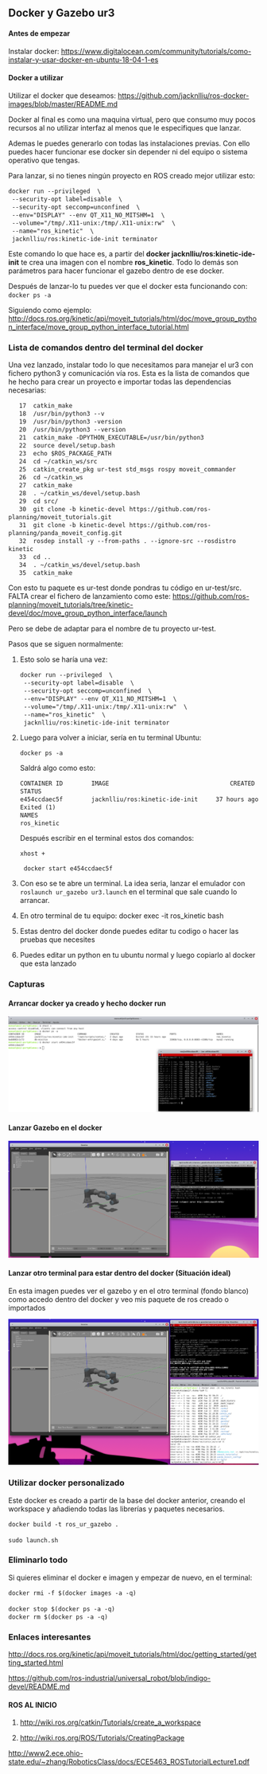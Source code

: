 ## Docker y Gazebo ur3

#### Antes de empezar

Instalar docker: https://www.digitalocean.com/community/tutorials/como-instalar-y-usar-docker-en-ubuntu-18-04-1-es

#### Docker a utilizar

Utilizar el docker que deseamos: https://github.com/jacknlliu/ros-docker-images/blob/master/README.md

Docker al final es como una maquina virtual, pero que consumo muy pocos recursos al no utilizar interfaz al menos que le especifiques que lanzar.

Ademas le puedes generarlo con todas las instalaciones previas. Con ello puedes hacer funcionar ese docker sin depender ni del equipo o sistema operativo que tengas.

Para lanzar, si no tienes ningún proyecto en ROS creado mejor utilizar esto:

```shell
docker run --privileged  \
 --security-opt label=disable  \
 --security-opt seccomp=unconfined  \
 --env="DISPLAY" --env QT_X11_NO_MITSHM=1  \
 --volume="/tmp/.X11-unix:/tmp/.X11-unix:rw"  \
 --name="ros_kinetic"  \
 jacknlliu/ros:kinetic-ide-init terminator
```

Este comando lo que hace es, a partir del **docker jacknlliu/ros:kinetic-ide-init** te crea una imagen con el nombre **ros_kinetic**. Todo lo demás son parámetros para hacer funcionar el gazebo dentro de ese docker.

Después de lanzar-lo tu puedes ver que el docker esta funcionando con: `docker ps -a`

Siguiendo como ejemplo: http://docs.ros.org/kinetic/api/moveit_tutorials/html/doc/move_group_python_interface/move_group_python_interface_tutorial.html





### Lista de comandos dentro del terminal del docker

Una vez lanzado, instalar todo lo que necesitamos para manejar el ur3 con fichero python3 y comunicación vía ros. Esta es la lista de comandos que he hecho para crear un proyecto e importar todas las dependencias necesarias:

```shell
   17  catkin_make
   18  /usr/bin/python3 --v
   19  /usr/bin/python3 -version
   20  /usr/bin/python3 --version
   21  catkin_make -DPYTHON_EXECUTABLE=/usr/bin/python3
   22  source devel/setup.bash
   23  echo $ROS_PACKAGE_PATH
   24  cd ~/catkin_ws/src
   25  catkin_create_pkg ur-test std_msgs rospy moveit_commander
   26  cd ~/catkin_ws
   27  catkin_make
   28  . ~/catkin_ws/devel/setup.bash
   29  cd src/
   30  git clone -b kinetic-devel https://github.com/ros-planning/moveit_tutorials.git
   31  git clone -b kinetic-devel https://github.com/ros-planning/panda_moveit_config.git
   32  rosdep install -y --from-paths . --ignore-src --rosdistro kinetic
   33  cd ..
   34  . ~/catkin_ws/devel/setup.bash
   35  catkin_make
```

Con esto tu paquete es  ur-test donde pondras tu código en ur-test/src. FALTA crear el fichero de lanzamiento como este:  https://github.com/ros-planning/moveit_tutorials/tree/kinetic-devel/doc/move_group_python_interface/launch

Pero se debe de adaptar para el nombre de tu proyecto ur-test.

Pasos que se siguen normalmente:

1. Esto solo se haría una vez:

   ```shell
   docker run --privileged  \
    --security-opt label=disable  \
    --security-opt seccomp=unconfined  \
    --env="DISPLAY" --env QT_X11_NO_MITSHM=1  \
    --volume="/tmp/.X11-unix:/tmp/.X11-unix:rw"  \
    --name="ros_kinetic"  \
    jacknlliu/ros:kinetic-ide-init terminator
   ```

   

2. Luego para volver a iniciar, sería en tu terminal Ubuntu:

   ```
   docker ps -a
   ```

   Saldrá algo como esto:

   ```
   CONTAINER ID        IMAGE                                  CREATED             STATUS 
   e454ccdaec5f        jacknlliu/ros:kinetic-ide-init     37 hours ago        Exited (1)  
   NAMES  
   ros_kinetic
   ```

   Después escribir en el terminal estos dos comandos:

   ```
   xhost +
   ```

   ```
    docker start e454ccdaec5f
   ```

   

3. Con eso se te abre un terminal. La idea seria, lanzar el emulador con `roslaunch ur_gazebo ur3.launch` en el terminal que sale cuando lo arrancar.

4. En otro terminal de tu equipo:  docker exec -it ros_kinetic bash 

5. Estas dentro del docker donde puedes editar tu codigo o hacer las pruebas que necesites

6. Puedes editar un python en tu ubuntu normal y luego copiarlo al docker que esta lanzado

### Capturas

 #### Arrancar docker ya creado y hecho docker run

![](https://github.com/manujose94/Docker/blob/master/misitio_ros_ur/Seleccio1.png?raw=true)

#### Lanzar Gazebo en el docker

![](https://github.com/manujose94/Docker/blob/master/misitio_ros_ur/Seleccio2.png?raw=true)

#### Lanzar otro terminal para estar dentro del docker (Situación ideal)

En esta imagen puedes ver el gazebo y en el otro terminal (fondo blanco) como accedo dentro del docker y veo mis paquete de ros creado o importados

![](https://github.com/manujose94/Docker/blob/master/misitio_ros_ur/Seleccio3.png?raw=true)

### Utilizar docker personalizado

Este docker es creado a partir de la base del docker anterior, creando el workspace y añadiendo todas las librerías y paquetes necesarios.

```shell
docker build -t ros_ur_gazebo .

sudo launch.sh
```

### Eliminarlo todo

Si quieres eliminar el docker e imagen y empezar de nuevo, en el terminal:

```shell
docker rmi -f $(docker images -a -q)

docker stop $(docker ps -a -q)
docker rm $(docker ps -a -q)
```

### Enlaces interesantes

http://docs.ros.org/kinetic/api/moveit_tutorials/html/doc/getting_started/getting_started.html

https://github.com/ros-industrial/universal_robot/blob/indigo-devel/README.md

#### ROS AL INICIO

1. http://wiki.ros.org/catkin/Tutorials/create_a_workspace

2. http://wiki.ros.org/ROS/Tutorials/CreatingPackage

http://www2.ece.ohio-state.edu/~zhang/RoboticsClass/docs/ECE5463_ROSTutorialLecture1.pdf